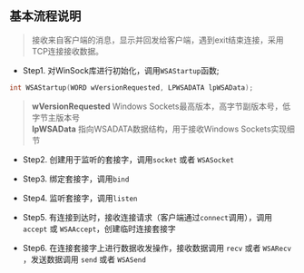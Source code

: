 ## 基本流程说明
>接收来自客户端的消息，显示并回发给客户端，遇到exit结束连接，采用TCP连接接收数据。

* Step1. 对WinSock库进行初始化，调用`WSAStartup`函数;
```c
int WSAStartup(WORD wVersionRequested, LPWSADATA lpWSAData);
```
>**wVersionRequested** Windows Sockets最高版本，高字节副版本号，低字节主版本号  
>**lpWSAData** 指向WSADATA数据结构，用于接收Windows Sockets实现细节

* Step2. 创建用于监听的套接字，调用`socket` 或者 `WSASocket`

* Step3. 绑定套接字，调用`bind`

* Step4. 监听套接字，调用`listen`

* Step5. 有连接到达时，接收连接请求（客户端通过`connect`调用），调用`accept` 或 `WSAAccept`，创建临时连接套接字

* Step6. 在连接套接字上进行数据收发操作，接收数据调用 `recv` 或者 `WSARecv` ，发送数据调用 `send` 或者 `WSASend`
